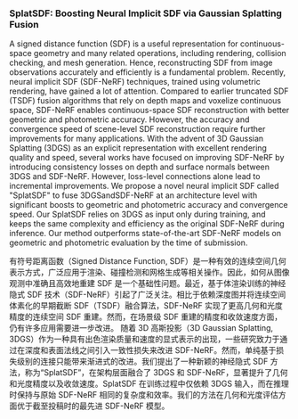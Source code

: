 ### SplatSDF: Boosting Neural Implicit SDF via Gaussian Splatting Fusion

A signed distance function (SDF) is a useful representation for continuous-space geometry and many related operations, including rendering, collision checking, and mesh generation. Hence, reconstructing SDF from image observations accurately and efficiently is a fundamental problem. Recently, neural implicit SDF (SDF-NeRF) techniques, trained using volumetric rendering, have gained a lot of attention. Compared to earlier truncated SDF (TSDF) fusion algorithms that rely on depth maps and voxelize continuous space, SDF-NeRF enables continuous-space SDF reconstruction with better geometric and photometric accuracy. However, the accuracy and convergence speed of scene-level SDF reconstruction require further improvements for many applications. With the advent of 3D Gaussian Splatting (3DGS) as an explicit representation with excellent rendering quality and speed, several works have focused on improving SDF-NeRF by introducing consistency losses on depth and surface normals between 3DGS and SDF-NeRF. However, loss-level connections alone lead to incremental improvements. We propose a novel neural implicit SDF called "SplatSDF" to fuse 3DGSandSDF-NeRF at an architecture level with significant boosts to geometric and photometric accuracy and convergence speed. Our SplatSDF relies on 3DGS as input only during training, and keeps the same complexity and efficiency as the original SDF-NeRF during inference. Our method outperforms state-of-the-art SDF-NeRF models on geometric and photometric evaluation by the time of submission.

有符号距离函数（Signed Distance Function, SDF）是一种有效的连续空间几何表示方式，广泛应用于渲染、碰撞检测和网格生成等相关操作。因此，如何从图像观测中准确且高效地重建 SDF 是一个基础性问题。最近，基于体渲染训练的神经隐式 SDF 技术（SDF-NeRF）引起了广泛关注。相比于依赖深度图并将连续空间体素化的早期截断 SDF（TSDF）融合算法，SDF-NeRF 实现了更高几何和光度精度的连续空间 SDF 重建。然而，在场景级 SDF 重建的精度和收敛速度方面，仍有许多应用需要进一步改进。
随着 3D 高斯投影（3D Gaussian Splatting, 3DGS）作为一种具有出色渲染质量和速度的显式表示的出现，一些研究致力于通过在深度和表面法线之间引入一致性损失来改进 SDF-NeRF。然而，单纯基于损失级别的连接只能带来渐进式的改进。我们提出了一种新颖的神经隐式 SDF 方法，称为“SplatSDF”，在架构层面融合了 3DGS 和 SDF-NeRF，显著提升了几何和光度精度以及收敛速度。SplatSDF 在训练过程中仅依赖 3DGS 输入，而在推理时保持与原始 SDF-NeRF 相同的复杂度和效率。我们的方法在几何和光度评估方面优于截至投稿时的最先进 SDF-NeRF 模型。
